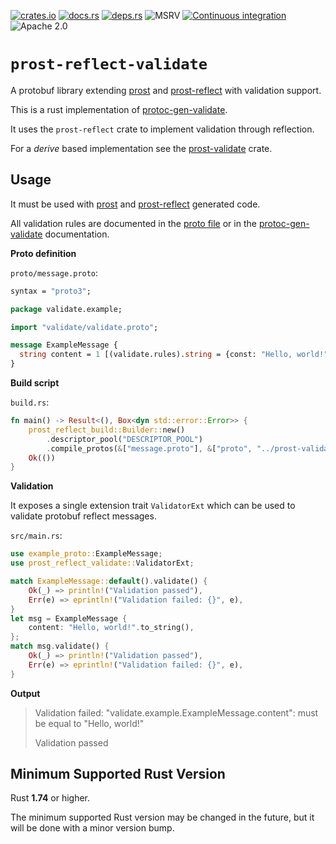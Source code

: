 [![crates.io](https://img.shields.io/crates/v/prost-reflect-validate.svg)](https://crates.io/crates/prost-reflect-validate/)
[![docs.rs](https://docs.rs/prost-reflect-validate/badge.svg)](https://docs.rs/prost-reflect-validate/)
[![deps.rs](https://deps.rs/crate/prost-reflect-validate/0.2.3/status.svg)](https://deps.rs/crate/prost-reflect-validate)
![MSRV](https://img.shields.io/badge/rustc-1.74+-blue.svg)
[![Continuous integration](https://github.com/linka-cloud/prost-validate/actions/workflows/ci_reflect.yml/badge.svg)](https://github.com/linka-cloud/prost-validate/actions/workflows/ci_reflect.yml)
![Apache 2.0](https://img.shields.io/badge/license-Apache2.0-blue.svg)

# `prost-reflect-validate`

A protobuf library extending [prost](https://github.com/tokio-rs/prost)
and [prost-reflect](https://github.com/andrewhickman/prost-reflect) with validation support.

This is a rust implementation of [protoc-gen-validate](https://github.com/bufbuild/protoc-gen-validate).

It uses the `prost-reflect` crate to implement validation through reflection.

For a *derive* based implementation see the [prost-validate](../prost-validate/README.md) crate.

## Usage

It must be used with [prost](https://github.com/tokio-rs/prost) 
and [prost-reflect](https://github.com/andrewhickman/prost-reflect) generated code.

All validation rules are documented in the [proto file](../prost-validate-types/proto/validate/validate.proto) 
or in the [protoc-gen-validate](https://github.com/bufbuild/protoc-gen-validate/blob/v1.1.0/README.md#constraint-rules) documentation.

**Proto definition**

`proto/message.proto`:

```protobuf
syntax = "proto3";

package validate.example;

import "validate/validate.proto";

message ExampleMessage {
  string content = 1 [(validate.rules).string = {const: "Hello, world!"}];
}
```

**Build script**

`build.rs`:

```rust no_run
fn main() -> Result<(), Box<dyn std::error::Error>> {
    prost_reflect_build::Builder::new()
        .descriptor_pool("DESCRIPTOR_POOL")
        .compile_protos(&["message.proto"], &["proto", "../prost-validate-types/proto"])?;
    Ok(())
}
```

**Validation**

It exposes a single extension trait `ValidatorExt` which can be used to validate protobuf reflect messages.

`src/main.rs`:

```rust
use example_proto::ExampleMessage;
use prost_reflect_validate::ValidatorExt;

match ExampleMessage::default().validate() {
    Ok(_) => println!("Validation passed"),
    Err(e) => eprintln!("Validation failed: {}", e),
}
let msg = ExampleMessage {
    content: "Hello, world!".to_string(),
};
match msg.validate() {
    Ok(_) => println!("Validation passed"),
    Err(e) => eprintln!("Validation failed: {}", e),
}
```

**Output**

> Validation failed: "validate.example.ExampleMessage.content": must be equal to "Hello, world!"
>
> Validation passed


## Minimum Supported Rust Version

Rust **1.74** or higher.

The minimum supported Rust version may be changed in the future, but it will be
done with a minor version bump.
